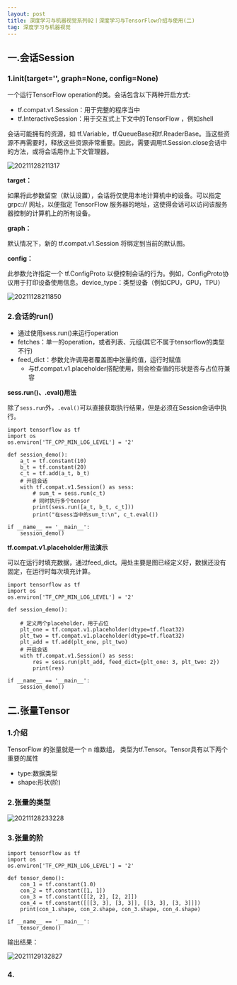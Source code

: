 ```yaml
---
layout: post
title: 深度学习与机器视觉系列02丨深度学习与TensorFlow介绍与使用(二)
tag: 深度学习与机器视觉
---
```


## 一.会话Session

### 1.__init__(target='', graph=None, config=None)

一个运行TensorFlow operation的类。会话包含以下两种开启方式:

- tf.compat.v1.Session：用于完整的程序当中
- tf.InteractiveSession：用于交互式上下文中的TensorFlow ，例如shell

会话可能拥有的资源，如 tf.Variable，tf.QueueBase和tf.ReaderBase。当这些资源不再需要时，释放这些资源非常重要。因此，需要调用tf.Session.close会话中的方法，或将会话用作上下文管理器。

![20211128211317](https://cdn.jsdelivr.net/gh/luckykang/picture_bed/blogs_images/20211128211317.png)

**target：**

如果将此参数留空（默认设置），会话将仅使用本地计算机中的设备。可以指定 grpc:// 网址，以便指定 TensorFlow 服务器的地址，这使得会话可以访问该服务器控制的计算机上的所有设备。

**graph：**

默认情况下，新的 tf.compat.v1.Session 将绑定到当前的默认图。

**config：**

此参数允许指定一个 tf.ConfigProto 以便控制会话的行为。例如，ConfigProto协议用于打印设备使用信息。device_type：类型设备（例如CPU，GPU，TPU）

![20211128211850](https://cdn.jsdelivr.net/gh/luckykang/picture_bed/blogs_images/20211128211850.png)

### 2.会话的run()

- 通过使用sess.run()来运行operation
- fetches：单一的operation，或者列表、元组(其它不属于tensorflow的类型不行)
- feed_dict：参数允许调用者覆盖图中张量的值，运行时赋值
  - 与tf.compat.v1.placeholder搭配使用，则会检查值的形状是否与占位符兼容

**sess.run()、.eval()用法**

除了`sess.run`外，`.eval()`可以直接获取执行结果，但是必须在Session会话中执行。

    import tensorflow as tf
    import os
    os.environ['TF_CPP_MIN_LOG_LEVEL'] = '2'

    def session_demo():
        a_t = tf.constant(10)
        b_t = tf.constant(20)
        c_t = tf.add(a_t, b_t)
        # 开启会话
        with tf.compat.v1.Session() as sess:
            # sum_t = sess.run(c_t)
            # 同时执行多个tensor
            print(sess.run([a_t, b_t, c_t]))
            print("在sess当中的sum_t:\n", c_t.eval())

    if __name__ == '__main__':
        session_demo()

**tf.compat.v1.placeholder用法演示**

可以在运行时填充数据，通过feed_dict。用处主要是图已经定义好，数据还没有固定，在运行时每次填充计算。

    import tensorflow as tf
    import os
    os.environ['TF_CPP_MIN_LOG_LEVEL'] = '2'

    def session_demo():

        # 定义两个placeholder，用于占位
        plt_one = tf.compat.v1.placeholder(dtype=tf.float32)
        plt_two = tf.compat.v1.placeholder(dtype=tf.float32)
        plt_add = tf.add(plt_one, plt_two)
        # 开启会话
        with tf.compat.v1.Session() as sess:
            res = sess.run(plt_add, feed_dict={plt_one: 3, plt_two: 2})
            print(res)

    if __name__ == '__main__':
        session_demo()

## 二.张量Tensor

### 1.介绍

TensorFlow 的张量就是一个 n 维数组， 类型为tf.Tensor。Tensor具有以下两个重要的属性

- type:数据类型
- shape:形状(阶)

### 2.张量的类型

![20211128233228](https://cdn.jsdelivr.net/gh/luckykang/picture_bed/blogs_images/20211128233228.png)

### 3.张量的阶

    import tensorflow as tf
    import os
    os.environ['TF_CPP_MIN_LOG_LEVEL'] = '2'

    def tensor_demo():
        con_1 = tf.constant(1.0)
        con_2 = tf.constant([1, 1])
        con_3 = tf.constant([[2, 2], [2, 2]])
        con_4 = tf.constant([[[3, 3], [3, 3]], [[3, 3], [3, 3]]])
        print(con_1.shape, con_2.shape, con_3.shape, con_4.shape)

    if __name__ == '__main__':
        tensor_demo()

输出结果：

![20211129132827](https://cdn.jsdelivr.net/gh/luckykang/picture_bed/blogs_images/20211129132827.png)

### 4.